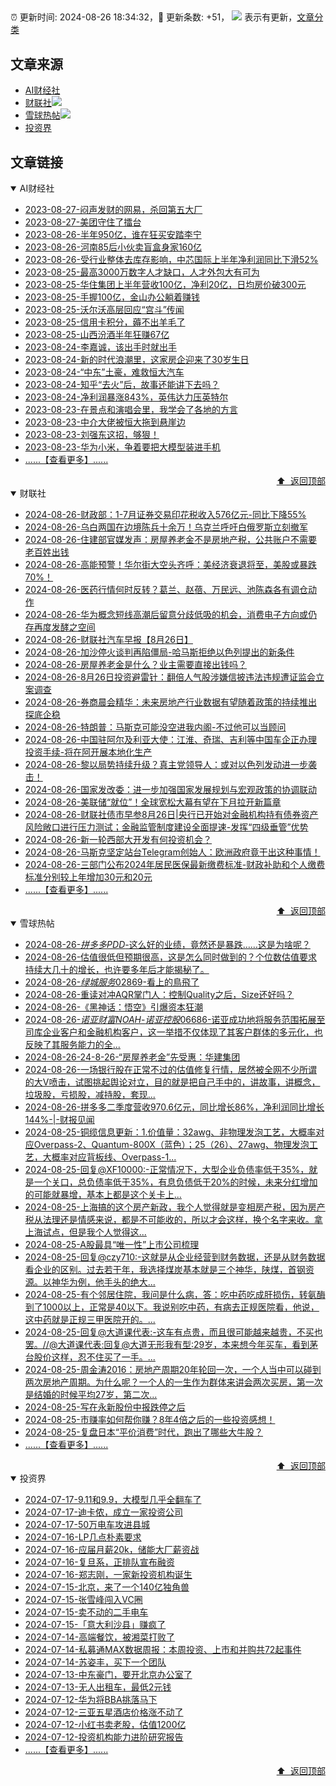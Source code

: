 ##

:alarm_clock: 更新时间: 2024-08-26 18:34:32，:rocket: 更新条数: +51， ![](/assets/dot.png) 表示有更新，[文章分类](/TAGS.md)

## 文章来源

- [AI财经社](#ai财经社)  
- [财联社](#财联社)![](/assets/dot.png)   
- [雪球热帖](#雪球热帖)![](/assets/dot.png)   
- [投资界](#投资界)  

## 文章链接

<details open>
<summary id="ai财经社">
 AI财经社
</summary>


- [2023-08-27-闷声发财的网易，杀回第五大厂](https://www.aicaijing.com.cn/article/18610)  
- [2023-08-27-美团守住了擂台](https://www.aicaijing.com.cn/article/18611)  
- [2023-08-26-半年950亿，谁在狂买安踏李宁](https://www.aicaijing.com.cn/article/18607)  
- [2023-08-26-河南85后小伙卖盲盒身家160亿](https://www.aicaijing.com.cn/article/18608)  
- [2023-08-26-受行业整体去库存影响，中芯国际上半年净利润同比下滑52%](https://www.aicaijing.com.cn/article/18609)  
- [2023-08-25-最高3000万数字人才缺口，人才外包大有可为](https://www.aicaijing.com.cn/article/18601)  
- [2023-08-25-华住集团上半年营收100亿，净利20亿，日均房价破300元](https://www.aicaijing.com.cn/article/18602)  
- [2023-08-25-手握100亿，金山办公躺着赚钱](https://www.aicaijing.com.cn/article/18603)  
- [2023-08-25-沃尔沃高层回应“宫斗”传闻](https://www.aicaijing.com.cn/article/18604)  
- [2023-08-25-信用卡积分，薅不出羊毛了](https://www.aicaijing.com.cn/article/18605)  
- [2023-08-25-山西汾酒半年狂赚67亿](https://www.aicaijing.com.cn/article/18606)  
- [2023-08-24-李嘉诚，该出手时就出手](https://www.aicaijing.com.cn/article/18596)  
- [2023-08-24-新的时代浪潮里，这家房企迎来了30岁生日](https://www.aicaijing.com.cn/article/18597)  
- [2023-08-24-“中东”土豪，难救恒大汽车](https://www.aicaijing.com.cn/article/18598)  
- [2023-08-24-知乎“去火”后，故事还能讲下去吗？](https://www.aicaijing.com.cn/article/18599)  
- [2023-08-24-净利润暴涨843%，英伟达力压英特尔](https://www.aicaijing.com.cn/article/18600)  
- [2023-08-23-在景点和演唱会里，我学会了各地的方言](https://www.aicaijing.com.cn/article/18591)  
- [2023-08-23-中介大佬被恒大拖到悬崖边](https://www.aicaijing.com.cn/article/18592)  
- [2023-08-23-刘强东这招，够狠！](https://www.aicaijing.com.cn/article/18593)  
- [2023-08-23-华为小米，争着要把大模型装进手机](https://www.aicaijing.com.cn/article/18594)  
- [......【查看更多】......](/details/AI财经社.md)

<div align="right"><a href="#文章来源">⬆ &nbsp;返回顶部</a></div>
</details>

<details open>
<summary id="财联社">
 财联社
</summary>


- [2024-08-26-财政部：1-7月证券交易印花税收入576亿元-同比下降55%](https://www.cls.cn/detail/1775840)  
- [2024-08-26-乌白两国在边境陈兵十余万！乌克兰呼吁白俄罗斯立刻撤军](https://www.cls.cn/detail/1775823)  
- [2024-08-26-住建部官媒发声：房屋养老金不是房地产税，公共账户不需要老百姓出钱](https://www.cls.cn/detail/1775811)  
- [2024-08-26-高能预警！华尔街大空头齐呼：美经济衰退将至，美股或暴跌70%！](https://www.cls.cn/detail/1775801)  
- [2024-08-26-医药行情何时反转？葛兰、赵蓓、万民远、池陈森各有调仓动作](https://www.cls.cn/detail/1775795)  
- [2024-08-26-华为概念短线高潮后留意分歧低吸的机会，消费电子方向或仍存再度发酵之空间](https://www.cls.cn/detail/1775714)  
- [2024-08-26-财联社汽车早报【8月26日】](https://www.cls.cn/detail/1775690)  
- [2024-08-26-加沙停火谈判再陷僵局-哈马斯拒绝以色列提出的新条件](https://www.cls.cn/detail/1775685)  
- [2024-08-26-房屋养老金是什么？业主需要直接出钱吗？](https://www.cls.cn/detail/1775650)  
- [2024-08-26-8月26日投资避雷针：翻倍人气股涉嫌信披违法违规遭证监会立案调查](https://www.cls.cn/detail/1775673)  
- [2024-08-26-券商晨会精华：未来房地产行业数据有望随着政策的持续推出探底企稳](https://www.cls.cn/detail/1775668)  
- [2024-08-26-特朗普：马斯克可能没空进我内阁-不过他可以当顾问](https://www.cls.cn/detail/1775676)  
- [2024-08-26-中国驻阿尔及利亚大使：江淮、奇瑞、吉利等中国车企正办理投资手续-将在阿开展本地化生产](https://www.cls.cn/detail/1775677)  
- [2024-08-26-黎以局势持续升级？真主党领导人：或对以色列发动进一步袭击！](https://www.cls.cn/detail/1775686)  
- [2024-08-26-国家发改委：进一步加强国家发展规划与宏观政策的协调联动](https://www.cls.cn/detail/1775694)  
- [2024-08-26-美联储“就位”！全球宽松大幕有望在下月拉开新篇章](https://www.cls.cn/detail/1775738)  
- [2024-08-26-财联社债市早参8月26日|央行已开始对金融机构持有债券资产风险敞口进行压力测试；金融监管制度建设全面提速-发挥“四级垂管”优势](https://www.cls.cn/detail/1775680)  
- [2024-08-26-新一轮西部大开发有何投资机会？](https://www.cls.cn/detail/1775831)  
- [2024-08-26-马斯克坚定站台Telegram创始人：欧洲政府竟干出这种事情！](https://www.cls.cn/detail/1775844)  
- [2024-08-26-三部门公布2024年居民医保最新缴费标准-财政补助和个人缴费标准分别较上年增加30元和20元](https://www.cls.cn/detail/1775855)  
- [......【查看更多】......](/details/财联社.md)

<div align="right"><a href="#文章来源">⬆ &nbsp;返回顶部</a></div>
</details>

<details open>
<summary id="雪球热帖">
 雪球热帖
</summary>


- [2024-08-26-$拼多多PDD$-这么好的业绩，竟然还是暴跌……这是为啥呢？](https://xueqiu.com/6654628252/302402001)  
- [2024-08-26-估值很低但预期很高，这是怎么同时做到的？个位数估值要求持续大几十的增长，也许要多年后才能揭秘了。](https://xueqiu.com/1965894836/302407020)  
- [2024-08-26-$绿城服务02869$-看上的鳥飛了](https://xueqiu.com/9650668145/302327926)  
- [2024-08-26-重读对冲AQR掌门人：控制Quality之后，Size还好吗？](https://xueqiu.com/1396575461/302364618)  
- [2024-08-26-《黑神话：悟空》引爆资本狂潮](https://xueqiu.com/2102262216/302313258)  
- [2024-08-26-$诺亚财富NOAH$-$诺亚控股06686$-诺亚成功地将服务范围拓展至司库企业客户和金融机构客户，这一举措不仅体现了其客户群体的多元化，也反映了其服务能力的全...](https://xueqiu.com/5404882558/302330879)  
- [2024-08-26-24-8-26-“房屋养老金”先受惠：华建集团](https://xueqiu.com/8772786299/302376392)  
- [2024-08-26-一场银行股在正常不过的估值修复行情，居然被全网不少所谓的大V喷击，试图挑起舆论对立，目的就是把自己手中的，讲故事，讲概念，垃圾股，亏损股，减持股，套现...](https://xueqiu.com/1733359280/302354093)  
- [2024-08-26-拼多多二季度营收970.6亿元，同比增长86%，净利润同比增长144%-|-财报见闻](https://xueqiu.com/1107854878/302408428)  
- [2024-08-25-铜缆信息更新：1.价值量：32awg、非物理发泡工艺，大概率对应Overpass-2、Quantum-800X（蓝色）；25（26）、27awg、物理发泡工艺，大概率对应背板线、Overpass-1...](https://xueqiu.com/1614205696/302272241)  
- [2024-08-25-回复@XF10000:-正常情况下，大型企业负债率低于35%，就是一个关口，总负债率低于35%，有息负债低于20%的时候，未来分红增加的可能就暴增，基本上都是这个关卡上...](https://xueqiu.com/8790885129/302290551)  
- [2024-08-25-上海搞的这个房产新政，我个人觉得就是变相房产税，因为房产税从法理还是情感来说，都是不可能收的，所以才会这样，换个名字来收。拿上海试点，但是我个人觉得这...](https://xueqiu.com/1440932754/302266169)  
- [2024-08-25-A股最具“唯一性”上市公司梳理](https://xueqiu.com/6372647010/302264033)  
- [2024-08-25-回复@czy710:-这就是从企业经营到财务数据，还是从财务数据看企业的区别。过去若干年，我选择煤炭基本就是三个神华，陕煤，首钢资源。以神华为例，他手头的绝大...](https://xueqiu.com/4111857140/302261575)  
- [2024-08-25-有个邻居住院，我问是什么病，答：吃中药吃成肝损伤，转氨酶到了1000以上，正常是40以下。我说别吃中药，有病去正规医院看，他说，这中药就是正规三甲医院开的。...](https://xueqiu.com/9220236682/302255911)  
- [2024-08-25-回复@大道课代表:-这车有点贵，而且很可能越来越贵，不买也罢。//@大道课代表:回复@大道无形我有型:29岁，本来想今年买车，看到茅台股价这样，忍不住买了一手。...](https://xueqiu.com/1247347556/302267719)  
- [2024-08-25-周金涛2016：房地产周期20年轮回一次，一个人当中可以碰到两次房地产周期。为什么呢？一个人的一生作为群体来讲会两次买房，第一次是结婚的时候平均27岁，第二次...](https://xueqiu.com/3167081651/302269738)  
- [2024-08-25-写在永新股份中报跌停之后](https://xueqiu.com/8601813520/302275667)  
- [2024-08-25-市赚率如何帮你赚？8年4倍之后的一些投资感想！](https://xueqiu.com/9363345092/302293199)  
- [2024-08-25-复盘日本“平价消费”时代，跑出了哪些大牛股？](https://xueqiu.com/9210717241/302258941)  
- [......【查看更多】......](/details/雪球热帖.md)

<div align="right"><a href="#文章来源">⬆ &nbsp;返回顶部</a></div>
</details>

<details open>
<summary id="投资界">
 投资界
</summary>


- [2024-07-17-9.11和9.9，大模型几乎全翻车了](https://posts.careerengine.us/p/6697778c44726b29bffa3a09)  
- [2024-07-17-迪卡侬，成立一家投资公司](https://posts.careerengine.us/p/6697778c44726b29bffa3a01)  
- [2024-07-17-50万电车攻进县城](https://posts.careerengine.us/p/6697779c831e1d29eea44253)  
- [2024-07-16-LP几点朴素要求](https://posts.careerengine.us/p/669636a8720ed522248054dc)  
- [2024-07-16-应届月薪20k，储能大厂薪资战](https://posts.careerengine.us/p/669636a8720ed522248054d4)  
- [2024-07-16-复旦系，正排队宣布融资](https://posts.careerengine.us/p/66963699cb38e136a496986c)  
- [2024-07-16-郑志刚，一家新投资机构诞生](https://posts.careerengine.us/p/66963699cb38e136a4969874)  
- [2024-07-15-北京，来了一个140亿独角兽](https://posts.careerengine.us/p/6694db59a0c3ac562b61f9af)  
- [2024-07-15-张雪峰闯入VC圈](https://posts.careerengine.us/p/6694db59a0c3ac562b61f9b7)  
- [2024-07-15-卖不动的二手电车](https://posts.careerengine.us/p/6694db6836b2f1565d9b541a)  
- [2024-07-15-「意大利沙县」赚疯了](https://posts.careerengine.us/p/6694db6836b2f1565d9b5422)  
- [2024-07-14-高端餐饮，被湘菜打败了](https://posts.careerengine.us/p/6693862333c6e710d0bf9dc4)  
- [2024-07-14-私募通MAX数据周报：本周投资、上市和并购共72起事件](https://posts.careerengine.us/p/6693862333c6e710d0bf9dcc)  
- [2024-07-14-苏姿丰，买下一个团队](https://posts.careerengine.us/p/6693861481427510b2b9c123)  
- [2024-07-13-中东豪门，要开北京办公室了](https://posts.careerengine.us/p/66922794a876f80d113b51fe)  
- [2024-07-13-无人出租车，最低2元钱](https://posts.careerengine.us/p/669227b82202ae0dfac5d713)  
- [2024-07-12-华为将BBA挑落马下](https://posts.careerengine.us/p/6690a6c68082df14ead7eaac)  
- [2024-07-12-三亚五星酒店价格涨不动了](https://posts.careerengine.us/p/6690a6c68082df14ead7eaa4)  
- [2024-07-12-小红书卖老股，估值1200亿](https://posts.careerengine.us/p/6690a6b756b00014bcc00e8f)  
- [2024-07-12-投资机构能力进阶研究报告](https://posts.careerengine.us/p/6690a6b756b00014bcc00e87)  
- [......【查看更多】......](/details/投资界.md)

<div align="right"><a href="#文章来源">⬆ &nbsp;返回顶部</a></div>
</details>
